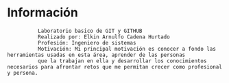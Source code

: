 # Información
              Laboratorio basico de GIT y GITHUB
              Realizado por: Elkin Arnulfo Cadena Hurtado
              Profesión: Ingeniero de sistemas
              Motivación: Mi principal motivación es conocer a fondo las herramientas usadas en esta área, aprender de las personas 
              que la trabajan en ella y desarrollar los conocimientos necesarios para afrontar retos que me permitan crecer como profesional y persona.